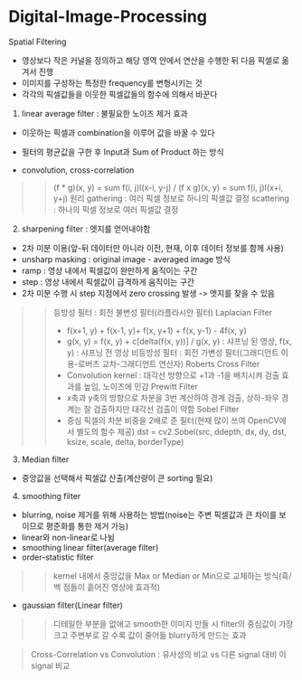 # Digital-Image-Processing
Spatial Filtering
 - 영상보다 작은 커널을 정의하고 해당 영역 안에서 연산을 수행한 뒤 다음 픽셀로 옮겨서 진행
 - 이미지를 구성하는 특정한 frequency를 변형시키는 것
 - 각각의 픽셀값들을 이웃한 픽셀값들의 함수에 의해서 바꾼다

1. linear average filter : 불필요한 노이즈 제거 효과
 - 이웃하는 픽셀과 combination을 이루어 값을 바꿀 수 있다
 - 필터의 평균값을 구한 후 Input과 Sum of Product 하는 방식

 - convolution, cross-correlation
 >>(f * g)(x, y) = sum f(i, j)I(x-i, y-j) / (f x g)(x, y) = sum f(i, j)I(x+i, y+j)
 >> 원리
 >>gathering : 여러 픽셀 정보로 하나의 픽셀값 결정
 >>scattering : 하나의 픽셀 정보로 여러 픽셀값 결정

2. sharpening filter : 엣지를 얻어내야함
 - 2차 미분 이용(앞-뒤 데이터만 아니라 이전, 현재, 이후 데이터 정보를 함께 사용)
 - unsharp masking : original image - averaged image 방식
 - ramp : 영상 내에서 픽셀값이 완만하게 움직이는 구간
 - step : 영상 내에서 픽셀값이 급격하게 움직이는 구간
 - 2차 미분 수행 시 step 지점에서 zero crossing 발생 -> 엣지를 찾을 수 있음
 >>등방성 필터 : 회전 불변성 필터(라플라시안 필터)
 >>Laplacian Filter
 >> - f(x+1, y) + f(x-1, y)+ f(x, y+1) + f(x, y-1) - 4f(x, y)
 >> - g(x, y) = f(x, y) + c[delta(f(x, y))] / g(x, y) : 샤프닝 된 영상, f(x, y) : 샤프닝 전 영상
 >>비등방성 필터 : 회전 가변성 필터(그래디언트 이용-로버츠 교차-그래디언트 연산자)
 >>Roberts Cross Filter
 >> - Convolution kernel : 대각선 방향으로 +1과 -1을 배치시켜 검출 효과를 높임, 노이즈에 민감
 >>Prewitt Filter
 >> - x축과 y축의 방향으로 차분을 3번 계산하여 경계 검출, 상하-좌우 경계는 잘 검출하지만 대각선 검출이 약함
 >>Sobel Filter
 >> - 중심 픽셀의 차분 비중을 2배로 준 필터(현재 많이 쓰여 OpenCV에서 별도의 함수 제공)
 >> dst = cv2.Sobel(src, ddepth, dx, dy, dst, ksize, scale, delta, borderType)
 
3. Median filter
 - 중앙값을 선택해서 픽셀값 산출(계산량이 큰 sorting 필요)

4. smoothing filter
 - blurring, noise 제거를 위해 사용하는 방법(noise는 주변 픽셀값과 큰 차이를 보이므로 평준화를 통한 제거 가능)
 - linear와 non-linear로 나뉨
 - smoothing linear filter(average filter)
 - order-statistic filter
 >>kernel 내에서 중앙값을 Max or Median or Min으로 교체하는 방식(흑/백 점들이 흩어진 영상에 효과적)
 - gaussian filter(Linear filter)
 >>디테일한 부분을 없애고 smooth한 이미지 만들 시
 >>filter의 중심값이 가장 크고 주변부로 갈 수록 값이 줄어듦
 >>blurry하게 만드는 효과

>Cross-Correlation vs Convolution : 유사성의 비교 vs 다른 signal 대비 이 signal 비교
